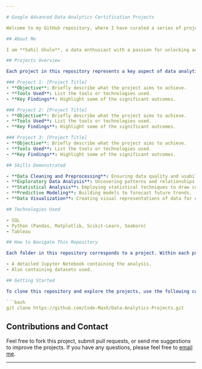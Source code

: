 ```yaml
---

# Google Advanced Data Analytics Certification Projects

Welcome to my GitHub repository, where I have curated a series of projects completed as part of the Google Advanced Data Analytics Certification. This certification has equipped me with advanced skills in data analytics, focusing on using modern tools and techniques to interpret and extract meaningful information from data sets. Here, you'll find a collection of projects that demonstrate my proficiency in data analysis, visualization, and interpretation.

## About Me

I am **Sahil Ghule**, a data enthusiast with a passion for unlocking actionable insights from complex datasets. With a background in CSE,AI and ML, I have honed my skills in data analytics through rigorous training and practical experience. Connect with me on [LinkedIn](https://www.linkedin.com/in/sahil-ghule/).

## Projects Overview

Each project in this repository represents a key aspect of data analytics, from data cleaning and preprocessing to advanced statistical analysis and predictive modeling. Below is a brief overview of what each project entails:

### Project 1: [Project Title]
- **Objective**: Briefly describe what the project aims to achieve.
- **Tools Used**: List the tools or technologies used.
- **Key Findings**: Highlight some of the significant outcomes.

### Project 2: [Project Title]
- **Objective**: Briefly describe what the project aims to achieve.
- **Tools Used**: List the tools or technologies used.
- **Key Findings**: Highlight some of the significant outcomes.

### Project 3: [Project Title]
- **Objective**: Briefly describe what the project aims to achieve.
- **Tools Used**: List the tools or technologies used.
- **Key Findings**: Highlight some of the significant outcomes.

## Skills Demonstrated

- **Data Cleaning and Preprocessing**: Ensuring data quality and usability.
- **Exploratory Data Analysis**: Uncovering patterns and relationships in data.
- **Statistical Analysis**: Employing statistical techniques to draw conclusions.
- **Predictive Modeling**: Building models to forecast future trends.
- **Data Visualization**: Creating visual representations of data for easy understanding.

## Technologies Used

- SQL
- Python (Pandas, Matplotlib, Scikit-Learn, Seaborn)
- Tableau

## How to Navigate This Repository

Each folder in this repository corresponds to a project. Within each project folder, you will find the following:

- A detailed Jupyter Notebook containing the analysis.
- Also containing datasets used.

## Getting Started

To clone this repository and explore the projects, use the following command:

```bash
git clone https://github.com/Code-MaxX/Data-Analytics-Projects.git
```

## Contributions and Contact

Feel free to fork this project, submit pull requests, or send me suggestions to improve the projects. If you have any questions, please feel free to [email me](mailto:sahilghule30@gmail.com).

---
```

